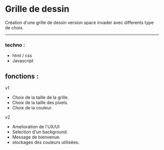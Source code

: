 # Grille de dessin

 Création d'une grille de dessin version space invader avec differents type de choix.

---
### techno :

- html / css
- Javascript
  
## fonctions :
v1
- Choix de la taille de la grille.
- Choix de la taille des pixels.
- Choix de la couleur.
  
v2
- Amelioration de l'UX/UI 
- Selection d'un background.
- Message de bienvenue.
- stockages des couleurs utilisées.
  
